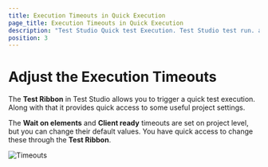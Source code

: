 ```yaml
---
title: Execution Timeouts in Quick Execution
page_title: Execution Timeouts in Quick Execution
description: "Test Studio Quick test Execution. Test Studio test run. annotated test run. Global Timeouts in Test Studio project. Visual debugger options in Test Studio. Set preferred browser for test runs and test recording. Quick run Execution log "
position: 3
---
```

# Adjust the Execution Timeouts

The **Test Ribbon** in Test Studio allows you to trigger a quick test execution. Along with that it provides quick access to some useful project settings.

The **Wait on elements** and **Client ready** timeouts are set on project level, but you can change their default values. You have quick access to change these through the **Test Ribbon**.

![Timeouts][10]

[10]: /img/automated-tests/test-execution/quick-run-timeouts/fig10.png
